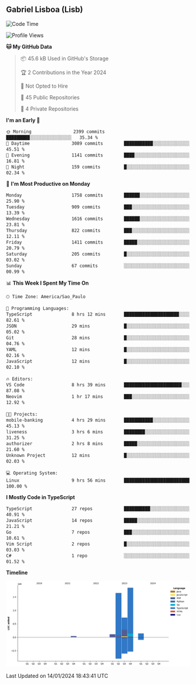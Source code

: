 ## Gabriel Lisboa (Lisb)

<!--START_SECTION:waka-->
![Code Time](http://img.shields.io/badge/Code%20Time-402%20hrs%201%20min-blue)

![Profile Views](http://img.shields.io/badge/Profile%20Views-0-blue)

**🐱 My GitHub Data** 

> 📦 45.6 kB Used in GitHub's Storage 
 > 
> 🏆 2 Contributions in the Year 2024
 > 
> 🚫 Not Opted to Hire
 > 
> 📜 45 Public Repositories 
 > 
> 🔑 4 Private Repositories 
 > 
**I'm an Early 🐤** 

```text
🌞 Morning                2399 commits        █████████░░░░░░░░░░░░░░░░   35.34 % 
🌆 Daytime                3089 commits        ███████████░░░░░░░░░░░░░░   45.51 % 
🌃 Evening                1141 commits        ████░░░░░░░░░░░░░░░░░░░░░   16.81 % 
🌙 Night                  159 commits         █░░░░░░░░░░░░░░░░░░░░░░░░   02.34 % 
```
📅 **I'm Most Productive on Monday** 

```text
Monday                   1758 commits        ██████░░░░░░░░░░░░░░░░░░░   25.90 % 
Tuesday                  909 commits         ███░░░░░░░░░░░░░░░░░░░░░░   13.39 % 
Wednesday                1616 commits        ██████░░░░░░░░░░░░░░░░░░░   23.81 % 
Thursday                 822 commits         ███░░░░░░░░░░░░░░░░░░░░░░   12.11 % 
Friday                   1411 commits        █████░░░░░░░░░░░░░░░░░░░░   20.79 % 
Saturday                 205 commits         █░░░░░░░░░░░░░░░░░░░░░░░░   03.02 % 
Sunday                   67 commits          ░░░░░░░░░░░░░░░░░░░░░░░░░   00.99 % 
```


📊 **This Week I Spent My Time On** 

```text
🕑︎ Time Zone: America/Sao_Paulo

💬 Programming Languages: 
TypeScript               8 hrs 12 mins       █████████████████████░░░░   82.61 % 
JSON                     29 mins             █░░░░░░░░░░░░░░░░░░░░░░░░   05.02 % 
Git                      28 mins             █░░░░░░░░░░░░░░░░░░░░░░░░   04.76 % 
YAML                     12 mins             █░░░░░░░░░░░░░░░░░░░░░░░░   02.16 % 
JavaScript               12 mins             █░░░░░░░░░░░░░░░░░░░░░░░░   02.10 % 

🔥 Editors: 
VS Code                  8 hrs 39 mins       ██████████████████████░░░   87.08 % 
Neovim                   1 hr 17 mins        ███░░░░░░░░░░░░░░░░░░░░░░   12.92 % 

🐱‍💻 Projects: 
mobile-banking           4 hrs 29 mins       ███████████░░░░░░░░░░░░░░   45.13 % 
liveness                 3 hrs 6 mins        ████████░░░░░░░░░░░░░░░░░   31.25 % 
authorizer               2 hrs 8 mins        █████░░░░░░░░░░░░░░░░░░░░   21.60 % 
Unknown Project          12 mins             █░░░░░░░░░░░░░░░░░░░░░░░░   02.03 % 

💻 Operating System: 
Linux                    9 hrs 56 mins       █████████████████████████   100.00 % 
```

**I Mostly Code in TypeScript** 

```text
TypeScript               27 repos            ██████████░░░░░░░░░░░░░░░   40.91 % 
JavaScript               14 repos            █████░░░░░░░░░░░░░░░░░░░░   21.21 % 
Go                       7 repos             ███░░░░░░░░░░░░░░░░░░░░░░   10.61 % 
Vim Script               2 repos             █░░░░░░░░░░░░░░░░░░░░░░░░   03.03 % 
C#                       1 repo              ░░░░░░░░░░░░░░░░░░░░░░░░░   01.52 % 
```



**Timeline**

![Lines of Code chart](https://raw.githubusercontent.com/tenlisboa/tenlisboa/main/assets/bar_graph.png)


 Last Updated on 14/01/2024 18:43:41 UTC
<!--END_SECTION:waka-->
